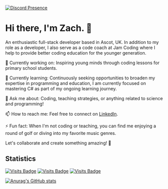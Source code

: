 [![Discord Presence](https://lanyard.cnrad.dev/api/1153810697021554828)](https://discord.com/users/1153810697021554828)
# Hi there, I'm Zach. 👋

An enthusiastic full-stack developer based in Ascot, UK. In addition to my role as a developer, I also serve as a code coach at Jam Coding where I help to provide better coding education for the younger generation.

🔭 Currently working on: Inspiring young minds through coding lessons for primary school students.

🌱 Currently learning: Continuously seeking opportunities to broaden my expertise in programming and education, I am currently focused on mastering C# as part of my ongoing learning journey.

💬 Ask me about: Coding, teaching strategies, or anything related to science and programming!

📫 How to reach me: Feel free to connect on [LinkedIn](https://www.linkedin.com/in/zachlagden/).

⚡ Fun fact: When I'm not coding or teaching, you can find me enjoying a round of golf or diving into my favorite music genres.

Let's collaborate and create something amazing! 🚀

## Statistics

[![Visits Badge](https://badges.pufler.dev/visits/zachlagden/zachlagden)](https://github.com/zachlagden/zachlagden) [![Visits Badge](https://badges.pufler.dev/years/zachlagden)](https://github.com/zachlagden) [![Visits Badge](https://badges.pufler.dev/repos/zachlagden)](https://github.com/zachlagden?tab=repositories)

[![Anurag's GitHub stats](https://github-readme-stats.vercel.app/api?username=zachlagden)](https://github.com/anuraghazra/github-readme-stats)
